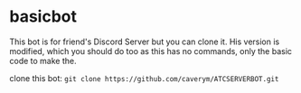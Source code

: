 # basicbot
This bot is for friend's Discord Server but you can clone it. His version is modified, which you should do too as this has no commands, only the basic code to make the.


clone this bot: `git clone https://github.com/caverym/ATCSERVERBOT.git`